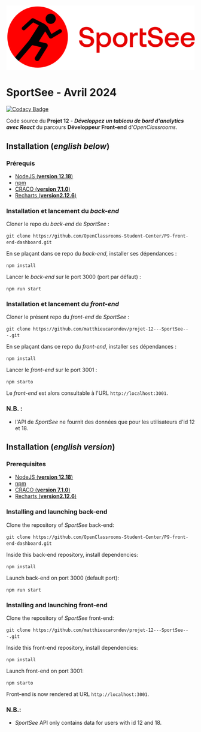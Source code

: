 ![alt text](sportsee\src\asset\image-1.png)
# SportSee - Avril 2024

[![Codacy Badge](https://app.codacy.com/project/badge/Grade/bc73e681d0ed4af7a521258d88236e8e)](https://www.codacy.com/gh/logic-fabric/sportsee/dashboard?utm_source=github.com&utm_medium=referral&utm_content=logic-fabric/sportsee&utm_campaign=Badge_Grade)

Code source du **Projet 12** - **_Développez un tableau de bord d'analytics avec React_** du parcours **Développeur Front-end** d'_OpenClassrooms_.


## Installation (_english below_)

### Prérequis

- [NodeJS (**version 12.18**)](https://nodejs.org/en/)
- [npm](https://www.npmjs.com/)
- [CRACO (**version 7.1.0**)](https://craco.js.org)
- [Recharts (**version2.12.6**)](https://github.com/recharts/recharts)

### Installation et lancement du _back-end_

Cloner le repo du _back-end_ de _SportSee_ :

`git clone https://github.com/OpenClassrooms-Student-Center/P9-front-end-dashboard.git`

En se plaçant dans ce repo du _back-end_, installer ses dépendances :

`npm install`

Lancer le _back-end_ sur le port 3000 (port par défaut) :

`npm run start`

### Installation et lancement du _front-end_

Cloner le présent repo du _front-end_ de _SportSee_ :

`git clone https://github.com/matthieucarondev/projet-12---SportSee---.git`

En se plaçant dans ce repo du _front-end_, installer ses dépendances :

`npm install`

Lancer le _front-end_ sur le port 3001 :

`npm starto`

Le _front-end_ est alors consultable à l'URL `http://localhost:3001`.

### N.B. :

- l'API de _SportSee_ ne fournit des données que pour les utilisateurs d'id 12 et 18.


## Installation (_english version_)

### Prerequisites

- [NodeJS (**version 12.18**)](https://nodejs.org/en/)
- [npm](https://www.npmjs.com/)
- [CRACO (**version 7.1.0**)](https://craco.js.org)
- [Recharts (**version2.12.6**)](https://github.com/recharts/recharts)
### Installing and launching back-end

Clone the repository of _SportSee_ back-end:

`git clone https://github.com/OpenClassrooms-Student-Center/P9-front-end-dashboard.git`

Inside this back-end repository, install dependencies:

`npm install`

Launch back-end on port 3000 (default port):

`npm run start`

### Installing and launching front-end

Clone the repository of _SportSee_ front-end:

`git clone https://github.com/matthieucarondev/projet-12---SportSee---.git`

Inside this front-end repository, install dependencies:

`npm install`

Launch front-end on port 3001:

`npm starto`

Front-end is now rendered at URL `http://localhost:3001`.

### N.B.:

- _SportSee_ API only contains data for users with id 12 and 18.
